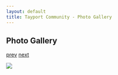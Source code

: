 ```yaml
---
layout: default
title: Tayport Community - Photo Gallery
---
```

## Photo Gallery

[prev](http://tayport.org.uk/photo/248) [next](http://tayport.org.uk/photo/250)

![ ](http://tayport.org.uk/media/249.jpg " ")

